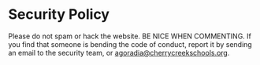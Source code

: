 # Security Policy

Please do not spam or hack the website. BE NICE WHEN COMMENTING. If you find that someone is bending the code of conduct, report it by sending an email to the security team, or agoradia@cherrycreekschools.org.

